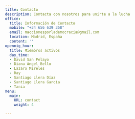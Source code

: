 ```yaml
---
title: Contacto
description: Contacta con nosotros para unirte a la lucha
office:
  title: Información de Contacto
  mobile: "+34 656 639 358"
  email: maccionesporlademocracia@gmail.com
  location: Madrid, España
  content: ''
opennig_hour:
  title: Miembros activos
  day_time:
  - David San Pelayo
  - Diana Angel Bello
  - Lazaro Mireles
  - Ray
  - Santiago Llera Díaz
  - Santiago Llera García
  - Tania
menu:
  main:
    URL: contact
    weight: 4

---
```

